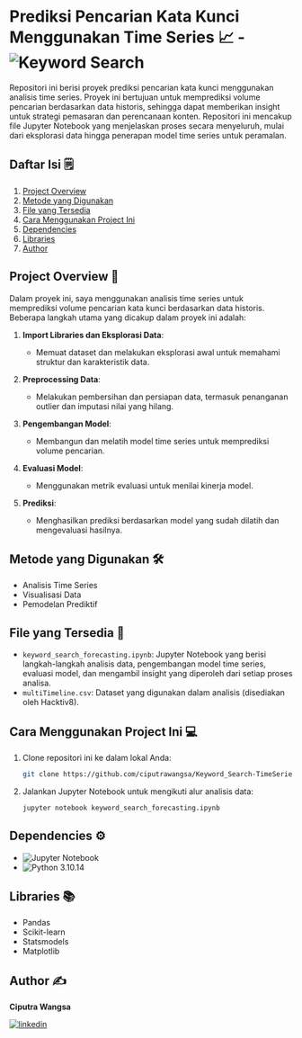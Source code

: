 # Prediksi Pencarian Kata Kunci Menggunakan Time Series 📈 - ![Keyword Search](https://img.shields.io/badge/Keyword%20Search-007ACC?style=for-the-badge&logo=google&logoColor=white)

Repositori ini berisi proyek prediksi pencarian kata kunci menggunakan analisis time series. Proyek ini bertujuan untuk memprediksi volume pencarian berdasarkan data historis, sehingga dapat memberikan insight untuk strategi pemasaran dan perencanaan konten. Repositori ini mencakup file Jupyter Notebook yang menjelaskan proses secara menyeluruh, mulai dari eksplorasi data hingga penerapan model time series untuk peramalan.

## Daftar Isi 🗒️
1. [Project Overview](#project-overview-)
2. [Metode yang Digunakan](#metode-yang-digunakan-)
3. [File yang Tersedia](#file-yang-tersedia-)
4. [Cara Menggunakan Project Ini](#cara-menggunakan-project-ini-)
5. [Dependencies](#dependencies-)
6. [Libraries](#libraries-)
7. [Author](#author-)

## Project Overview 📝

Dalam proyek ini, saya menggunakan analisis time series untuk memprediksi volume pencarian kata kunci berdasarkan data historis. Beberapa langkah utama yang dicakup dalam proyek ini adalah:

1. **Import Libraries dan Eksplorasi Data**:
    - Memuat dataset dan melakukan eksplorasi awal untuk memahami struktur dan karakteristik data.

2. **Preprocessing Data**:
    - Melakukan pembersihan dan persiapan data, termasuk penanganan outlier dan imputasi nilai yang hilang.

3. **Pengembangan Model**:
    - Membangun dan melatih model time series untuk memprediksi volume pencarian.

4. **Evaluasi Model**:
    - Menggunakan metrik evaluasi untuk menilai kinerja model.

5. **Prediksi**:
    - Menghasilkan prediksi berdasarkan model yang sudah dilatih dan mengevaluasi hasilnya.

## Metode yang Digunakan 🛠️

- Analisis Time Series
- Visualisasi Data
- Pemodelan Prediktif

## File yang Tersedia 📂

- `keyword_search_forecasting.ipynb`: Jupyter Notebook yang berisi langkah-langkah analisis data, pengembangan model time series, evaluasi model, dan mengambil insight yang diperoleh dari setiap proses analisa.
- `multiTimeline.csv`: Dataset yang digunakan dalam analisis (disediakan oleh Hacktiv8).
  
## Cara Menggunakan Project Ini 💻

1. Clone repositori ini ke dalam lokal Anda:
    ```bash
    git clone https://github.com/ciputrawangsa/Keyword_Search-TimeSeries.git
    ```

2. Jalankan Jupyter Notebook untuk mengikuti alur analisis data:
    ```bash
    jupyter notebook keyword_search_forecasting.ipynb
    ```

## Dependencies ⚙️

- ![Jupyter Notebook](https://img.shields.io/badge/Made%20with-Jupyter-orange?style=for-the-badge&logo=Jupyter)
- ![Python](https://img.shields.io/badge/Python-3776AB?style=for-the-badge&logo=python&logoColor=white) 3.10.14

## Libraries 📚
- Pandas
- Scikit-learn
- Statsmodels
- Matplotlib

## Author ✍️
**Ciputra Wangsa**

[![linkedin](https://img.shields.io/badge/linkedin-0A66C2?style=for-the-badge&logo=linkedin&logoColor=white)](https://www.linkedin.com/in/ciputra-wangsa/)
